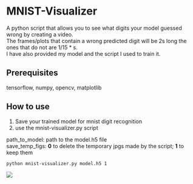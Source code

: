 # MNIST-Visualizer
A python script that allows you to see what digits your model guessed wrong by creating a video.  
The frames/plots that contain a wrong predicted digit will be 2s long the ones that do not are 1/15 * s.  
I have also provided my model and the script I used to train it.
## Prerequisites
tensorflow, numpy, opencv, matplotlib
## How to use
1. Save your trained model for mnist digit recognition
2. use the mnist-visualizer.py script

path_to_model: path to the model.h5 file  
save_temp_figs: **0** to delete the temporary jpgs made by the script; **1** to keep them

```
python mnist-visualizer.py model.h5 1
```

![](mnist_model.gif)
